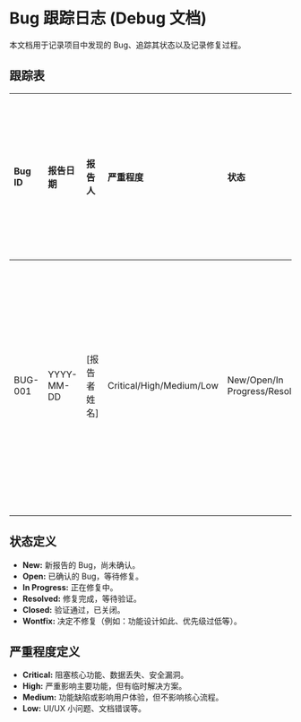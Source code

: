 # Bug 跟踪日志 (Debug 文档)

本文档用于记录项目中发现的 Bug、追踪其状态以及记录修复过程。

## 跟踪表

| Bug ID | 报告日期 | 报告人 | 严重程度 | 状态         | 简要描述                     | 复现步骤                                 | 期望结果 | 实际结果 | 分配给 | 修复提交/PR | 备注/尝试的修复方法与结果 |
| :----- | :------- | :----- | :------- | :----------- | :--------------------------- | :--------------------------------------- | :------- | :------- | :----- | :---------- | :---------------------- |
| BUG-001| YYYY-MM-DD | [报告者姓名] | Critical/High/Medium/Low | New/Open/In Progress/Resolved/Closed/Wontfix | [例如：用户登录时密码错误提示不明确] | 1. 打开登录页面\n2. 输入错误密码\n3. 点击登录 | [例如：提示"密码错误"] | [例如：提示"未知错误"] | [负责人姓名] | [链接到修复的 Commit 或 PR] | [记录尝试过的方法和结果] |
|        |          |        |          |              |                              |                                          |          |          |        |             |                         |

## 状态定义

*   **New:** 新报告的 Bug，尚未确认。
*   **Open:** 已确认的 Bug，等待修复。
*   **In Progress:** 正在修复中。
*   **Resolved:** 修复完成，等待验证。
*   **Closed:** 验证通过，已关闭。
*   **Wontfix:** 决定不修复（例如：功能设计如此、优先级过低等）。

## 严重程度定义

*   **Critical:** 阻塞核心功能、数据丢失、安全漏洞。
*   **High:** 严重影响主要功能，但有临时解决方案。
*   **Medium:** 功能缺陷或影响用户体验，但不影响核心流程。
*   **Low:** UI/UX 小问题、文档错误等。
